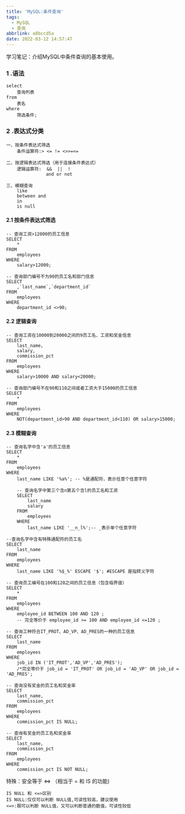 ```yaml
---
title: 'MySQL:条件查询'
tags:
  - MySQL
  - 查询
abbrlink: a8bccd5a
date: 2022-03-12 14:57:47
---
```


学习笔记：介绍MySQL中条件查询的基本使用。

<!--more-->

### 1 .语法

```mysql
select
	查询列表
from
	表名
where
	筛选条件;		
```

### 2 .表达式分类

```mysql
一、按条件表达式筛选
	条件运算符:> <= != <>>=<=

二、按逻辑表达式筛选（用于连接条件表达式）
	逻辑运算符:  &&  ||  !
			   and or not

三、模糊查询
	like
	between and 
	in
	is null
```

#### 2.1 按条件表达式筛选

```mysql
-- 查询工资>12000的员工信息
SELECT
	*
FROM
	employees
WHERE
	salary>12000;
```

```mysql
-- 查询部门编号不为90的员工名和部门信息	
SELECT
	,`last_name`,`department_id`
FROM
	employees
WHERE
	department_id <>90;
```

#### 2.2 逻辑查询

```mysql
-- 查询工资在10000到20000之间的9员工名、工资和奖金信息
SELECT
	last_name,
	salary,
	commission_pct
FROM
	employees
WHERE
	salary>10000 AND salary<20000;
```

```mysql
-- 查询部门编号不在90和110之间或者工资大于15000的员工信息	
SELECT 
	*
FROM 
	employees
WHERE
	NOT(department_id>90 AND department_id<110) OR salary>15000;
```

#### 2.3 模糊查询

```mysql
-- 查询名字中含'a'的员工信息
SELECT
	*
FROM 
	employees
WHERE 
	last_name LIKE '%a%'; -- %是通配符，表示任意个任意字符
```

```mysql
	-- 查询名字中第三个含n第五个含l的员工名和工资
	SELECT
		last_name
		salary
	FROM 
		employees
	WHERE 
		last_name LIKE '__n_l%';-- _表示单个任意字符
```

```mysql
--查询名字中含有特殊通配符的员工名
SELECT
	last_name
FROM 
	employees
WHERE 
	last_name LIKE '%$_%' ESCAPE '$'; #ESCAPE 是指转义字符
```

```mysql
-- 查询员工编号在100和120之间的员工信息（包含临界值）
SELECT
	*
FROM 
	employees
WHERE
	employee_id BETWEEN 100 AND 120 ;
	-- 完全等价于 employee_id >= 100 AND employee_id <=120 ;
```

```mysql
-- 查询工种符合IT_PROT、AD_VP、AD_PRES的一种的员工信息
SELECT 
	last_name
FROM 
	employees
WHERE
	job_id IN ('IT_PROT','AD_VP','AD_PRES');
	/*完全等价于 job_id = 'IT_PROT' OR job_id = 'AD_VP' OR job_id = 'AD_PRES';
```

```mysql
-- 查询没有奖金的员工名和奖金率
SELECT 
	last_name,
	commission_pct
FROM 
	employees
WHERE
	commission_pct IS NULL;

```

```mysql
-- 查询有奖金的员工名和奖金率
SELECT 
	last_name,
	commission_pct
FROM 
	employees
WHERE
	commission_pct IS NOT NULL;
```

特殊：安全等于 <=> （相当于 = 和 IS 的功能) 

```mysql
IS NULL 和 <=>区别
IS NULL:仅仅可以判断 NULL值,可读性较高，建议使用
<=>:既可以判断 NULL值，又可以判断普通的数值，可读性较低
```

## 
